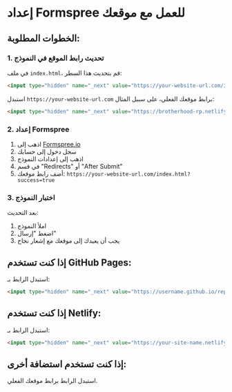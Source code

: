 # إعداد Formspree للعمل مع موقعك

## الخطوات المطلوبة:

### 1. تحديث رابط الموقع في النموذج

في ملف `index.html`، قم بتحديث هذا السطر:

```html
<input type="hidden" name="_next" value="https://your-website-url.com/index.html?success=true">
```

استبدل `https://your-website-url.com` برابط موقعك الفعلي، على سبيل المثال:

```html
<input type="hidden" name="_next" value="https://brotherhood-rp.netlify.app/index.html?success=true">
```

### 2. إعداد Formspree

1. اذهب إلى [Formspree.io](https://formspree.io)
2. سجل دخول إلى حسابك
3. اذهب إلى إعدادات النموذج
4. في قسم "Redirects" أو "After Submit"
5. أضف رابط موقعك: `https://your-website-url.com/index.html?success=true`

### 3. اختبار النموذج

بعد التحديث:
1. املأ النموذج
2. اضغط "إرسال"
3. يجب أن يعيدك إلى موقعك مع إشعار نجاح

## إذا كنت تستخدم GitHub Pages:

استبدل الرابط بـ:
```html
<input type="hidden" name="_next" value="https://username.github.io/repository-name/index.html?success=true">
```

## إذا كنت تستخدم Netlify:

استبدل الرابط بـ:
```html
<input type="hidden" name="_next" value="https://your-site-name.netlify.app/index.html?success=true">
```

## إذا كنت تستخدم استضافة أخرى:

استبدل الرابط برابط موقعك الفعلي.
